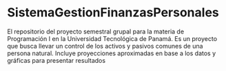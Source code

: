 # SistemaGestionFinanzasPersonales
El repositorio del proyecto semestral grupal para la materia de Programación I en la Universidad Tecnológica de Panamá. Es un proyecto que busca llevar un control de los activos y pasivos comunes de una persona natural. Incluye proyecciones aproximadas en base a los datos y gráficas para presentar resultados
